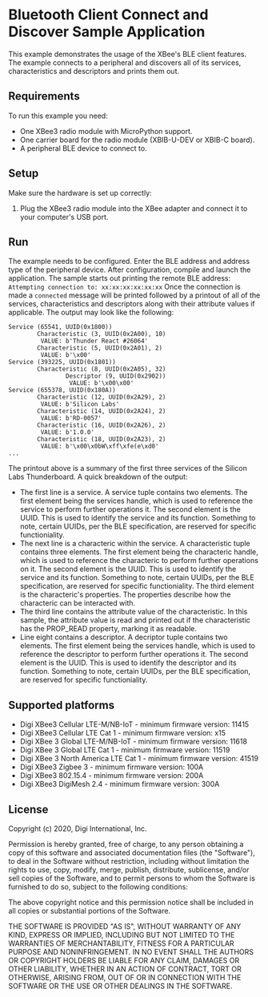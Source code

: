 Bluetooth Client Connect and Discover Sample Application
========================================================

This example demonstrates the usage of the XBee's BLE client features.
The example connects to a peripheral and discovers all of its services,
characteristics and descriptors and prints them out.

Requirements
------------

To run this example you need:

* One XBee3 radio module with MicroPython support.
* One carrier board for the radio module (XBIB-U-DEV or XBIB-C board).
* A peripheral BLE device to connect to.

Setup
-----

Make sure the hardware is set up correctly:

1. Plug the XBee3 radio module into the XBee adapter and connect it to your
   computer's USB port.

Run
---

The example needs to be configured. Enter the BLE address and address type
of the peripheral device. After configuration, compile and launch the
application.
The sample starts out printing the remote BLE address:
`Attempting connection to: xx:xx:xx:xx:xx:xx`
Once the connection is made a `connected` message will be printed followed by
a printout of all of the services, characteristics and descriptors along with
their attribute values if applicable. The output may look like the following:
```
Service (65541, UUID(0x1800))
        Characteristic (3, UUID(0x2A00), 10)
         VALUE: b'Thunder React #26064'
        Characteristic (5, UUID(0x2A01), 2)
         VALUE: b'\x00'
Service (393225, UUID(0x1801))
        Characteristic (8, UUID(0x2A05), 32)
                Descriptor (9, UUID(0x2902))
                 VALUE: b'\x00\x00'
Service (655378, UUID(0x180A))
        Characteristic (12, UUID(0x2A29), 2)
         VALUE: b'Silicon Labs'
        Characteristic (14, UUID(0x2A24), 2)
         VALUE: b'RD-0057'
        Characteristic (16, UUID(0x2A26), 2)
         VALUE: b'1.0.0'
        Characteristic (18, UUID(0x2A23), 2)
         VALUE: b'\x00\x0bW\xff\xfe(e\xd0'
...
```
The printout above is a summary of the first three services of the Silicon Labs
Thunderboard. A quick breakdown of the output:
*  The first line is a service. A service tuple contains two elements. The
   first element being the services handle, which is used to reference the
   service to perform further operations it. The second element is the UUID.
   This is used to identify the service and its function. Something to note,
   certain UUIDs, per the BLE specification, are reserved for specific
   functioniality.
*  The next line is a characteric within the service. A characteristic tuple
   contains three elements. The first element being the characteric handle,
   which is used to reference the characteric to perform further operations on
   it. The second element is the UUID. This is used to identify the service and
   its function. Something to note, certain UUIDs, per the BLE specification,
   are reserved for specific functioniality. The third element is the
   characteric's properties. The properties describe how the characteric can be
   interacted with.
*  The third line contains the attribute value of the characteristic. In this
   sample, the attribute value is read and printed out if the characteristic
   has the PROP_READ property, marking it as readable.
*  Line eight contains a descriptor. A decriptor tuple contains two elements.
   The first element being the services handle, which is used to reference the
   descriptor to perform further operations it. The second element is the UUID.
   This is used to identify the descriptor and its function. Something to note,
   certain UUIDs, per the BLE specification, are reserved for specific
   functioniality.

Supported platforms
-------------------

* Digi XBee3 Cellular LTE-M/NB-IoT - minimum firmware version: 11415
* Digi XBee3 Cellular LTE Cat 1 - minimum firmware version: x15
* Digi XBee 3 Global LTE-M/NB-IoT - minimum firmware version: 11618
* Digi XBee 3 Global LTE Cat 1 - minimum firmware version: 11519
* Digi XBee 3 North America LTE Cat 1 - minimum firmware version: 41519
* Digi XBee3 Zigbee 3 - minimum firmware version: 100A
* Digi XBee3 802.15.4 - minimum firmware version: 200A
* Digi XBee3 DigiMesh 2.4 - minimum firmware version: 300A

License
-------

Copyright (c) 2020, Digi International, Inc.

Permission is hereby granted, free of charge, to any person obtaining a copy
of this software and associated documentation files (the "Software"), to deal
in the Software without restriction, including without limitation the rights
to use, copy, modify, merge, publish, distribute, sublicense, and/or sell
copies of the Software, and to permit persons to whom the Software is
furnished to do so, subject to the following conditions:

The above copyright notice and this permission notice shall be included in all
copies or substantial portions of the Software.

THE SOFTWARE IS PROVIDED "AS IS", WITHOUT WARRANTY OF ANY KIND, EXPRESS OR
IMPLIED, INCLUDING BUT NOT LIMITED TO THE WARRANTIES OF MERCHANTABILITY,
FITNESS FOR A PARTICULAR PURPOSE AND NONINFRINGEMENT. IN NO EVENT SHALL THE
AUTHORS OR COPYRIGHT HOLDERS BE LIABLE FOR ANY CLAIM, DAMAGES OR OTHER
LIABILITY, WHETHER IN AN ACTION OF CONTRACT, TORT OR OTHERWISE, ARISING FROM,
OUT OF OR IN CONNECTION WITH THE SOFTWARE OR THE USE OR OTHER DEALINGS IN THE
SOFTWARE.